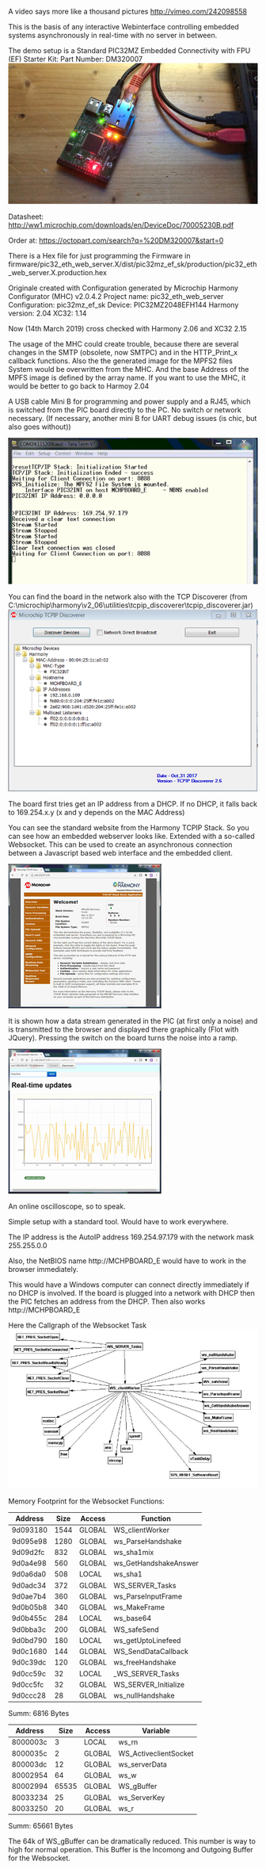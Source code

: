 A video says more like a thousand pictures http://vimeo.com/242098558

This is the basis of any interactive Webinterface controlling embedded systems asynchronously in real-time with no server in between.

The demo setup is a Standard PIC32MZ Embedded Connectivity with FPU (EF) Starter Kit: Part Number: DM320007
![DM320007](MZ_Eth_s.png)

Datasheet: http://ww1.microchip.com/downloads/en/DeviceDoc/70005230B.pdf

Order at: https://octopart.com/search?q=%20DM320007&start=0

There is a Hex file for just programming the Firmware in
firmware/pic32_eth_web_server.X/dist/pic32mz_ef_sk/production/pic32_eth_web_server.X.production.hex

Originale created with
Configuration generated by Microchip Harmony Configurator (MHC) v2.0.4.2
Project name:    pic32_eth_web_server
Configuration:   pic32mz_ef_sk
Device:          PIC32MZ2048EFH144
Harmony version: 2.04
XC32:            1.14

Now (14th  March 2019) cross checked with Harmony 2.06 and XC32 2.15

The usage of the MHC could create trouble, because there are several changes in the SMTP (obsolete, now SMTPC) and in the HTTP_Print_x callback functions.
Also the the generated image for the MPFS2 files System would be overwritten from the MHC. And the base Address of the MPFS image is defined by the array name.
If you want to use the MHC, it would be better to go back to Harmoy 2.04 

A USB cable Mini B for programming and power supply and a RJ45, which is switched from the PIC board directly to the PC. No switch or network necessary. (If necessary, another mini B for UART debug issues (is chic, but also goes without))


![Terminal](Terminal_s.png)

You can find the board in the network also with the TCP Discoverer (from C:\microchip\harmony\v2_06\utilities\tcpip_discoverer\tcpip_discoverer.jar)
![TCP_Discoverer](TCP_Discoverer.bmp)

The board first tries get an IP address from a DHCP. If no DHCP, it falls back to 169.254.x.y  (x and y depends on the MAC Address)

You can see the standard website from the Harmony TCPIP Stack. So you can see how an embedded webserver looks like.
Extended with a so-called Websocket. This can be used to create an asynchronous connection between a Javascript based web interface and the embedded client. 

![Webpage](Webpage_s.png)

It is shown how a data stream generated in the PIC (at first only a noise) and is transmitted to the browser and displayed there graphically (Flot with JQuery). Pressing the switch on the board turns the noise into a ramp.

![Websocket](Realtime_Websocket_s.png)

An online oscilloscope, so to speak.

Simple setup with a standard tool. Would have to work everywhere.

The IP address is the AutoIP address 169.254.97.179 with the network mask 255.255.0.0

Also, the NetBIOS name http://MCHPBOARD_E would have to work in the browser immediately.

This would have a Windows computer can connect directly immediately if no DHCP is involved.
If the board is plugged into a network with DHCP then the PIC fetches an address from the DHCP. Then also works http://MCHPBOARD_E

Here the Callgraph of the Websocket Task
![Callgraph](Websocket_Callgraph.jpg)


Memory Footprint for the Websocket Functions:

| Address | Size    | Access    |Function  |
|---------|---------|-----------|----------|
| 9d093180|  1544   |GLOBAL     |WS_clientWorker
| 9d095e98|  1280   |GLOBAL     |ws_ParseHandshake
| 9d09d2fc|   832   |GLOBAL     |ws_sha1mix
| 9d0a4e98|   560   |GLOBAL     |ws_GetHandshakeAnswer
| 9d0a6da0|   508   |LOCAL      |ws_sha1
| 9d0adc34|   372   |GLOBAL     |WS_SERVER_Tasks
| 9d0ae7b4|   360   |GLOBAL     |ws_ParseInputFrame
| 9d0b05b8|   340   |GLOBAL     |ws_MakeFrame
| 9d0b455c|   284   |LOCAL      |ws_base64
| 9d0bba3c|   200   |GLOBAL     |WS_safeSend
| 9d0bd790|   180   |LOCAL      |ws_getUptoLinefeed
| 9d0c1680|   144   |GLOBAL     |WS_SendDataCallback
| 9d0c39dc|   120   |GLOBAL     |ws_freeHandshake
| 9d0cc59c|    32   |LOCAL      |_WS_SERVER_Tasks
| 9d0cc5fc|    32   |GLOBAL     |WS_SERVER_Initialize
| 9d0ccc28|    28   |GLOBAL     |ws_nullHandshake
 
Summ: 6816 Bytes

| Address | Size    | Access    |Variable  |
|---------|---------|-----------|----------|  
| 8000003c|     3   |LOCAL      | ws_rn                         
| 8000035c|     2   |GLOBAL     | WS_ActiveclientSocket         
| 800003dc|    12   |GLOBAL     | ws_serverData                 
| 80002954|    64   |GLOBAL     | ws_w                          
| 80002994| 65535   |GLOBAL     | WS_gBuffer                    
| 80033234|    25   |GLOBAL     | ws_ServerKey                  
| 80033250|    20   |GLOBAL     | ws_r                          
                                                                                 
Summ: 65661 Bytes

The 64k of WS_gBuffer can be dramatically reduced. This number is way to high for normal operation. 
This Buffer is the Incomong and Outgoing Buffer for the Websocket.
